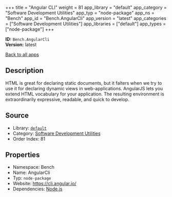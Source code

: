 ﻿+++
title = "Angular CLI"
weight = 81
app_library = "default"
app_category = "Software Development Utilities"
app_typ = "node-package"
app_ns = "Bench"
app_id = "Bench.AngularCli"
app_version = "latest"
app_categories = ["Software Development Utilities"]
app_libraries = ["default"]
app_types = ["node-package"]
+++

**ID:** `Bench.AngularCli`  
**Version:** latest  
<!--more-->

[Back to all apps](/apps/)

## Description
HTML is great for declaring static documents, but it falters when we try to use it for declaring dynamic views in web-applications. AngularJS lets you extend HTML vocabulary for your application. The resulting environment is extraordinarily expressive, readable, and quick to develop.

## Source

* Library: [`default`](/app_libraries/default)
* Category: [Software Development Utilities](/app_categories/software-development-utilities)
* Order Index: 81

## Properties

* Namespace: Bench
* Name: AngularCli
* Typ: `node-package`
* Website: <https://cli.angular.io/>
* Dependencies: [Node.js](/apps/Bench.Node)

